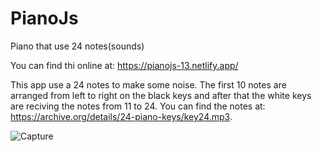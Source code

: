 # PianoJs
 Piano that use 24 notes(sounds)

You can find thi online at:  https://pianojs-13.netlify.app/

This app use a 24 notes to make some noise. The first 10 notes are arranged from left to right on the black keys and after that the white keys are reciving the notes from 11 to 24.
You can find the notes at: https://archive.org/details/24-piano-keys/key24.mp3.



![Capture](https://user-images.githubusercontent.com/91092822/201314746-b23dd285-f303-49c6-a4bd-d126636dcb73.PNG)
